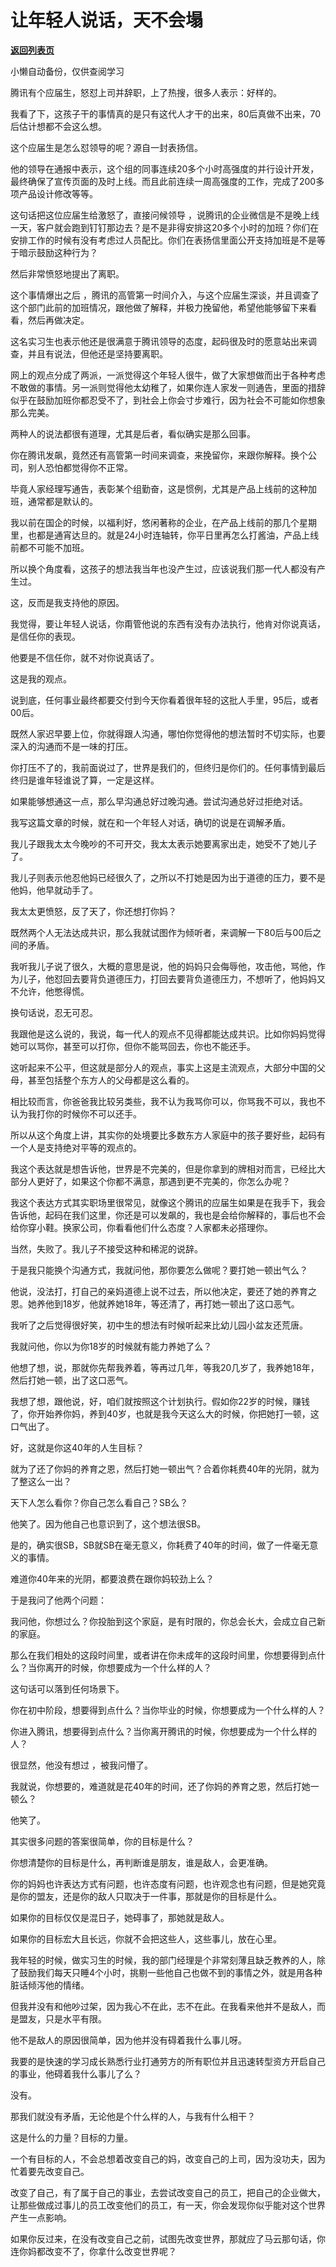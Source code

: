 # 让年轻人说话，天不会塌

[**返回列表页**](/gzh/记忆承载)

小懒自动备份，仅供查阅学习

腾讯有个应届生，怒怼上司并辞职，上了热搜，很多人表示：好样的。

  

我看了下，这孩子干的事情真的是只有这代人才干的出来，80后真做不出来，70后估计想都不会这么想。  

  

这个应届生是怎么怼领导的呢？源自一封表扬信。

  

他的领导在通报中表示，这个组的同事连续20多个小时高强度的并行设计开发，最终确保了宣传页面的及时上线。而且此前连续一周高强度的工作，完成了200多项产品设计修改等等。  

  

这句话把这位应届生给激怒了，直接问候领导
，说腾讯的企业微信是不是晚上线一天，客户就会跑到钉钉那边去？是不是非得安排这20多个小时的加班？你们在安排工作的时候有没有考虑过人员配比。你们在表扬信里面公开支持加班是不是等于暗示鼓励这种行为？  

  

然后非常愤怒地提出了离职。  

  

这个事情爆出之后
，腾讯的高管第一时间介入，与这个应届生深谈，并且调查了这个部门此前的加班情况，跟他做了解释，并极力挽留他，希望他能够留下来看看，然后再做决定。

  

这名实习生也表示他还是很满意于腾讯领导的态度，起码很及时的愿意站出来调查，并且有说法，但他还是坚持要离职。  

  

网上的观点分成了两派，一派觉得这个年轻人很牛，做了大家想做而出于各种考虑不敢做的事情。另一派则觉得他太幼稚了，如果你连人家发一则通告，里面的措辞似乎在鼓励加班你都忍受不了，到社会上你会寸步难行，因为社会不可能如你想象那么完美。  

  

两种人的说法都很有道理，尤其是后者，看似确实是那么回事。  

  

你在腾讯发飙，竟然还有高管第一时间来调查，来挽留你，来跟你解释。换个公司，别人恐怕都觉得你不正常。  

  

毕竟人家经理写通告，表彰某个组勤奋，这是惯例，尤其是产品上线前的这种加班，通常都是默认的。

  

我以前在国企的时候，以福利好，悠闲著称的企业，在产品上线前的那几个星期里，也都是通宵达旦的。就是24小时连轴转，你平日里再怎么打酱油，产品上线前都不可能不加班。  

  

所以换个角度看，这孩子的想法我当年也没产生过，应该说我们那一代人都没有产生过。  

  

这，反而是我支持他的原因。  

  

我觉得，要让年轻人说话，你甭管他说的东西有没有办法执行，他肯对你说真话，是信任你的表现。  

  

他要是不信任你，就不对你说真话了。

  

这是我的观点。  

  

说到底，任何事业最终都要交付到今天你看着很年轻的这批人手里，95后，或者00后。

  

既然人家迟早要上位，你就得跟人沟通，哪怕你觉得他的想法暂时不切实际，也要深入的沟通而不是一味的打压。  

  

你打压不了的，我前面说过了，世界是我们的，但终归是你们的。任何事情到最后终归是谁年轻谁说了算，一定是这样。

  

如果能够想通这一点，那么早沟通总好过晚沟通。尝试沟通总好过拒绝对话。

  

我写这篇文章的时候，就在和一个年轻人对话，确切的说是在调解矛盾。

  

我儿子跟我太太今晚吵的不可开交，我太太表示她要离家出走，她受不了她儿子了。  

  

我儿子则表示他忍他妈已经很久了，之所以不打她是因为出于道德的压力，要不是他妈，他早就动手了。

  

我太太更愤怒，反了天了，你还想打你妈？  

  

既然两个人无法达成共识，那么我就试图作为倾听者，来调解一下80后与00后之间的矛盾。

  

我听我儿子说了很久，大概的意思是说，他的妈妈只会侮辱他，攻击他，骂他，作为儿子，他怼回去要背负道德压力，打回去要背负道德压力，不想听了，他妈妈又不允许，他憋得慌。  

  

换句话说，忍无可忍。  

  

我跟他是这么说的，我说，每一代人的观点不见得都能达成共识。比如你妈妈觉得她可以骂你，甚至可以打你，但你不能骂回去，你也不能还手。  

  

这听起来不公平，但这就是部分人的观点，事实上这是主流观点，大部分中国的父母，甚至包括整个东方人的父母都是这么看的。  

  

相比较而言，你爸爸我比较另类些，我不认为我骂你可以，你骂我不可以，我也不认为我打你的时候你不可以还手。

  

所以从这个角度上讲，其实你的处境要比多数东方人家庭中的孩子要好些，起码有一个人是支持绝对平等的观点的。  

  

我这个表达就是想告诉他，世界是不完美的，但是你拿到的牌相对而言，已经比大部分人更好了，如果这个你都不满意，那遇到更不完美的，你怎么办呢？  

  

我这个表达方式其实职场里很常见，就像这个腾讯的应届生如果是在我手下，我会告诉他，起码在我们这里，你还是可以发飙的，我也是会给你解释的，事后也不会给你穿小鞋。换家公司，你看看他们什么态度？人家都未必搭理你。  

  

当然，失败了。我儿子不接受这种和稀泥的说辞。  

  

于是我只能换个沟通方式，我就问他，那你要怎么做呢？要打她一顿出气么？

  

他说，没法打，打自己的亲妈道德上说不过去，所以他决定，要还了她的养育之恩。她养他到18岁，他就养她18年，等还清了，再打她一顿出了这口恶气。

  

我听了之后觉得很好笑，初中生的想法有时候听起来比幼儿园小盆友还荒唐。

  

我就问他，你以为你18岁的时候就有能力养她了么？  

  

他想了想，说，那就你先帮我养着，等再过几年，等我20几岁了，我养她18年，然后打她一顿，出了这口恶气。  

  

我想了想，跟他说，好，咱们就按照这个计划执行。假如你22岁的时候，赚钱了，你开始养你妈，养到40岁，也就是我今天这么大的时候，你把她打一顿，这口气出了。  

  

好，这就是你这40年的人生目标？  

  

就为了还了你妈的养育之恩，然后打她一顿出气？合着你耗费40年的光阴，就为了整这么一出？

  

天下人怎么看你？你自己怎么看自己？SB么？  

  

他笑了。因为他自己也意识到了，这个想法很SB。

  

是的，确实很SB，SB就SB在毫无意义，你耗费了40年的时间，做了一件毫无意义的事情。  

  

难道你40年来的光阴，都要浪费在跟你妈较劲上么？

  

于是我问了他两个问题：  

  

我问他，你想过么？你投胎到这个家庭，是有时限的，你总会长大，会成立自己新的家庭。

  

那么在我们相处的这段时间里，或者讲在你未成年的这段时间里，你想要得到点什么？当你离开的时候，你想要成为一个什么样的人？

  

这句话可以落到任何场景下。  

  

你在初中阶段，想要得到点什么？当你毕业的时候，你想要成为一个什么样的人？

  

你进入腾讯，想要得到点什么？当你离开腾讯的时候，你想要成为一个什么样的人？

  

很显然，他没有想过 ，被我问懵了。  

  

我就说，你想要的，难道就是花40年的时间，还了你妈的养育之恩，然后打她一顿么？

  

他笑了。

  

其实很多问题的答案很简单，你的目标是什么？

  

你想清楚你的目标是什么，再判断谁是朋友，谁是敌人，会更准确。

  

你的妈妈也许表达方式有问题，也许态度有问题，也许观念也有问题，但是她究竟是你的盟友，还是你的敌人只取决于一件事，那就是你的目标是什么。  

  

如果你的目标仅仅是混日子，她碍事了，那她就是敌人。

  

如果你的目标宏大且长远，你就不会把这些人，这些事儿，放在心里。

  

我年轻的时候，做实习生的时候，我的部门经理是个非常刻薄且缺乏教养的人，除了鼓励我们每天只睡4个小时，挑剔一些他自己也做不到的事情之外，就是用各种脏话倾泻他的情绪。  

  

但我并没有和他吵过架，因为我心不在此，志不在此。在我看来他并不是敌人，而是盟友，只是水平有限。

  

他不是敌人的原因很简单，因为他并没有碍着我什么事儿呀。  

  

我要的是快速的学习成长熟悉行业打通劳方的所有职位并且迅速转型资方开启自己的事业，他碍着我什么事儿了么？  

  

没有。

  

那我们就没有矛盾，无论他是个什么样的人，与我有什么相干？  

  

这是什么的力量？目标的力量。

  

一个有目标的人，不会总想着改变自己的妈，改变自己的上司，因为没功夫，因为忙着要先改变自己。

  

改变了自己，有了属于自己的事业，去尝试改变自己的员工，把自己的企业做大，让那些做成过事儿的员工改变他们的员工，有一天，你会发现你似乎能对这个世界产生一点影响。  

  

如果你反过来，在没有改变自己之前，试图先改变世界，那就应了马云那句话，你连你妈都改变不了，你拿什么改变世界呢？

